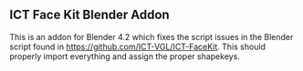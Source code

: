 ## ICT Face Kit Blender Addon

This is an addon for Blender 4.2 which fixes the script issues in the Blender script found in https://github.com/ICT-VGL/ICT-FaceKit. This should properly import everything and assign the proper shapekeys.
